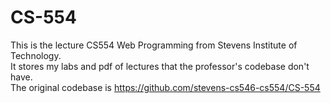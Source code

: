 # CS-554 #
This is the lecture CS554 Web Programming from Stevens Institute of Technology.  
It stores my labs and pdf of lectures that the professor's codebase don't have.  
The original codebase is https://github.com/stevens-cs546-cs554/CS-554
